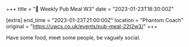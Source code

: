+++
title = "🍔 Weekly Pub Meal W3"
date = "2023-01-23T18:30:00Z"

[extra]
end_time = "2023-01-23T21:00:00Z"
location = "Phantom Coach"
original = "https://uwcs.co.uk/events/pub-meal-22t2w3/"
+++

Have some food, meet some people, be vaguely social.
